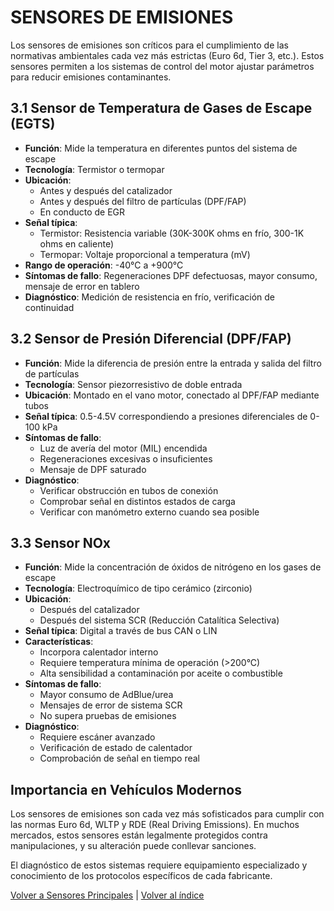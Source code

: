 # SENSORES DE EMISIONES

Los sensores de emisiones son críticos para el cumplimiento de las normativas ambientales cada vez más estrictas (Euro 6d, Tier 3, etc.). Estos sensores permiten a los sistemas de control del motor ajustar parámetros para reducir emisiones contaminantes.

## 3.1 Sensor de Temperatura de Gases de Escape (EGTS)

- **Función**: Mide la temperatura en diferentes puntos del sistema de escape
- **Tecnología**: Termistor o termopar
- **Ubicación**: 
  - Antes y después del catalizador
  - Antes y después del filtro de partículas (DPF/FAP)
  - En conducto de EGR
- **Señal típica**: 
  - Termistor: Resistencia variable (30K-300K ohms en frío, 300-1K ohms en caliente)
  - Termopar: Voltaje proporcional a temperatura (mV)
- **Rango de operación**: -40°C a +900°C
- **Síntomas de fallo**: Regeneraciones DPF defectuosas, mayor consumo, mensaje de error en tablero
- **Diagnóstico**: Medición de resistencia en frío, verificación de continuidad

## 3.2 Sensor de Presión Diferencial (DPF/FAP)

- **Función**: Mide la diferencia de presión entre la entrada y salida del filtro de partículas
- **Tecnología**: Sensor piezorresistivo de doble entrada
- **Ubicación**: Montado en el vano motor, conectado al DPF/FAP mediante tubos
- **Señal típica**: 0.5-4.5V correspondiendo a presiones diferenciales de 0-100 kPa
- **Síntomas de fallo**: 
  - Luz de avería del motor (MIL) encendida
  - Regeneraciones excesivas o insuficientes
  - Mensaje de DPF saturado
- **Diagnóstico**: 
  - Verificar obstrucción en tubos de conexión
  - Comprobar señal en distintos estados de carga
  - Verificar con manómetro externo cuando sea posible

## 3.3 Sensor NOx

- **Función**: Mide la concentración de óxidos de nitrógeno en los gases de escape
- **Tecnología**: Electroquímico de tipo cerámico (zirconio)
- **Ubicación**: 
  - Después del catalizador
  - Después del sistema SCR (Reducción Catalítica Selectiva)
- **Señal típica**: Digital a través de bus CAN o LIN
- **Características**: 
  - Incorpora calentador interno
  - Requiere temperatura mínima de operación (>200°C)
  - Alta sensibilidad a contaminación por aceite o combustible
- **Síntomas de fallo**: 
  - Mayor consumo de AdBlue/urea
  - Mensajes de error de sistema SCR
  - No supera pruebas de emisiones
- **Diagnóstico**: 
  - Requiere escáner avanzado
  - Verificación de estado de calentador
  - Comprobación de señal en tiempo real

## Importancia en Vehículos Modernos

Los sensores de emisiones son cada vez más sofisticados para cumplir con las normas Euro 6d, WLTP y RDE (Real Driving Emissions). En muchos mercados, estos sensores están legalmente protegidos contra manipulaciones, y su alteración puede conllevar sanciones.

El diagnóstico de estos sistemas requiere equipamiento especializado y conocimiento de los protocolos específicos de cada fabricante.

[Volver a Sensores Principales](sensores-principales.md) | [Volver al índice](../sensores-y-actuadores.md)